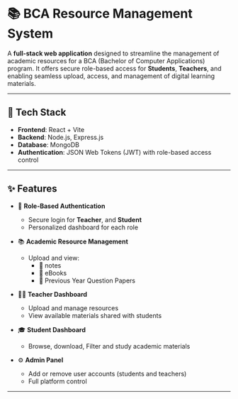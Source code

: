 # 📚 BCA Resource Management System

A **full-stack web application** designed to streamline the management of academic resources for a BCA (Bachelor of Computer Applications) program. It offers secure role-based access for **Students**, **Teachers**, and  enabling seamless upload, access, and management of digital learning materials.

---

## 🔧 Tech Stack

- **Frontend**: React + Vite
- **Backend**: Node.js, Express.js
- **Database**: MongoDB
- **Authentication**: JSON Web Tokens (JWT) with role-based access control

---

## ✨ Features

- 🔐 **Role-Based Authentication**
  - Secure login for  **Teacher**, and **Student**
  - Personalized dashboard for each role

- 📚 **Academic Resource Management**
  - Upload and view:
    - 🧾 notes
    - 📘 eBooks
    - 📄 Previous Year Question Papers

- 👨‍🏫 **Teacher Dashboard**
  - Upload and manage resources
  - View available materials shared with students

- 🎓 **Student Dashboard**
  - Browse, download, Filter and study academic materials

- ⚙️ **Admin Panel**
  - Add or remove user accounts (students and teachers)
  - Full platform control

---




























